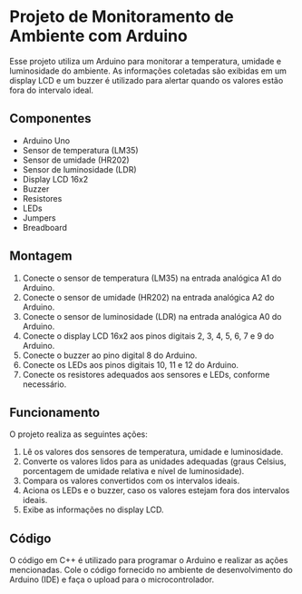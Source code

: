 # Projeto de Monitoramento de Ambiente com Arduino

Esse projeto utiliza um Arduino para monitorar a temperatura, umidade e luminosidade do ambiente. As informações coletadas são exibidas em um display LCD e um buzzer é utilizado para alertar quando os valores estão fora do intervalo ideal.

## Componentes

- Arduino Uno
- Sensor de temperatura (LM35)
- Sensor de umidade (HR202)
- Sensor de luminosidade (LDR)
- Display LCD 16x2
- Buzzer
- Resistores
- LEDs
- Jumpers
- Breadboard

## Montagem

1. Conecte o sensor de temperatura (LM35) na entrada analógica A1 do Arduino.
2. Conecte o sensor de umidade (HR202) na entrada analógica A2 do Arduino.
3. Conecte o sensor de luminosidade (LDR) na entrada analógica A0 do Arduino.
4. Conecte o display LCD 16x2 aos pinos digitais 2, 3, 4, 5, 6, 7 e 9 do Arduino.
5. Conecte o buzzer ao pino digital 8 do Arduino.
6. Conecte os LEDs aos pinos digitais 10, 11 e 12 do Arduino.
7. Conecte os resistores adequados aos sensores e LEDs, conforme necessário.

## Funcionamento

O projeto realiza as seguintes ações:

1. Lê os valores dos sensores de temperatura, umidade e luminosidade.
2. Converte os valores lidos para as unidades adequadas (graus Celsius, porcentagem de umidade relativa e nível de luminosidade).
3. Compara os valores convertidos com os intervalos ideais.
4. Aciona os LEDs e o buzzer, caso os valores estejam fora dos intervalos ideais.
5. Exibe as informações no display LCD.

## Código

O código em C++ é utilizado para programar o Arduino e realizar as ações mencionadas. Cole o código fornecido no ambiente de desenvolvimento do Arduino (IDE) e faça o upload para o microcontrolador.

